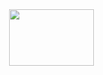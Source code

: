 <div align=center><img width="150" height="100" src="https://github.com/caserwin/daily-learning/raw/master/spark16/pic/spark-logo-trademark.png"/></div>